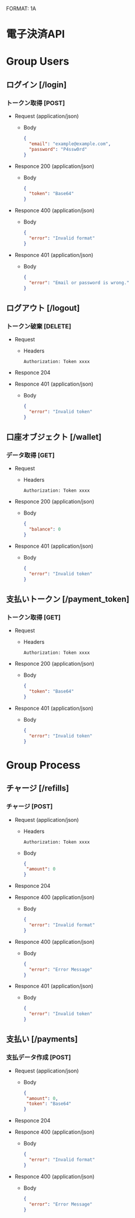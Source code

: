 FORMAT: 1A

# 電子決済API

# Group Users

## ログイン [/login]

### トークン取得 [POST]

+ Request (application/json)
  + Body
    ```json
    {
      "email": "example@example.com",
      "password": "P4ssw0rd"
    }
    ```

+ Responce 200 (application/json)
  + Body
    ```json
    {
      "token": "Base64"
    }
    ```

+ Responce 400 (application/json)
  + Body
    ```json
    {
      "error": "Invalid format"
    }
    ```

+ Responce 401 (application/json)
  + Body
    ```json
    {
      "error": "Email or password is wrong."
    }
    ```

## ログアウト [/logout]

### トークン破棄 [DELETE]

+ Request
  + Headers
    ```text
    Authorization: Token xxxx
    ```

+ Responce 204

+ Responce 401 (application/json)
  + Body
    ```json
    {
      "error": "Invalid token"
    }
    ```

## 口座オブジェクト [/wallet]

### データ取得 [GET]

+ Request
  + Headers
    ```text
    Authorization: Token xxxx
    ```

+ Responce 200 (application/json)
  + Body
    ```json
    {
      "balance": 0
    }
    ```

+ Responce 401 (application/json)
  + Body
    ```json
    {
      "error": "Invalid token"
    }
    ```

## 支払いトークン [/payment_token]

### トークン取得 [GET]

+ Request
  + Headers
    ```text
    Authorization: Token xxxx
    ```

+ Responce 200 (application/json)
  + Body
    ```json
    {
      "token": "Base64"
    }
    ```

+ Responce 401 (application/json)
  + Body
    ```json
    {
      "error": "Invalid token"
    }
    ```

# Group Process

## チャージ [/refills]

### チャージ [POST]

+ Request (application/json)
  + Headers
    ```text
    Authorization: Token xxxx
    ```
  + Body
     ```json
    {
      "amount": 0
    }
    ```

+ Responce 204

+ Responce 400 (application/json)
  + Body
    ```json
    {
      "error": "Invalid format"
    }
    ```

+ Responce 400 (application/json)
  + Body
    ```json
    {
      "error": "Error Message"
    }
    ```

+ Responce 401 (application/json)
  + Body
    ```json
    {
      "error": "Invalid token"
    }
    ```

## 支払い [/payments]

### 支払データ作成 [POST]

+ Request (application/json)
  + Body
     ```json
    {
      "amount": 0,
      "token": "Base64"
    }
    ```

+ Responce 204

+ Responce 400 (application/json)
  + Body
    ```json
    {
      "error": "Invalid format"
    }
    ```

+ Responce 400 (application/json)
  + Body
    ```json
    {
      "error": "Error Message"
    }
    ```
